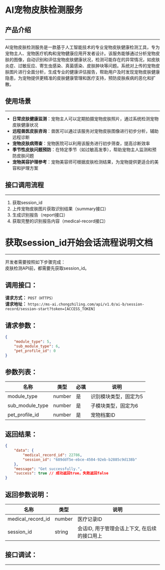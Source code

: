 # AI宠物皮肤检测服务

## 产品介绍
---
AI宠物皮肤检测服务是一款基于人工智能技术的专业宠物皮肤健康检测工具，专为宠物主人、宠物医疗机构和宠物健康应用开发者设计。该服务能够通过分析宠物皮肤的图像，自动识别和评估宠物皮肤健康状况，检测可能存在的异常情况，如皮肤炎症、过敏反应、寄生虫感染、真菌感染、皮肤肿块等问题。系统对上传的宠物皮肤图片进行全面分析，生成专业的健康评估报告，帮助用户及时发现宠物皮肤健康隐患，为宠物提供更精准的皮肤健康管理和医疗支持，预防皮肤疾病的恶化和扩散。

## 使用场景
---
- **日常皮肤健康监测**：宠物主人可以定期拍摄宠物皮肤照片，通过系统检测宠物皮肤健康状况
- **远程兽医皮肤咨询**：兽医可以通过该服务对宠物皮肤图像进行初步分析，辅助远程诊断
- **宠物皮肤病筛查**：宠物医院可以利用该服务进行初步筛查，提高诊断效率
- **季节性皮肤问题预防**：在特定季节（如过敏高发季），帮助宠物主人监测和预防皮肤问题
- **宠物美容护理参考**：宠物美容师可根据皮肤检测结果，为宠物提供更适合的美容和护理方案

## 接口调用流程
---
1. 获取session_id
2. 上传宠物皮肤图片获取识别结果（summary接口）
3. 生成识别报告（report接口）
4. 获取完整的识别报告内容（medical-record接口）

# 获取session_id开始会话流程说明文档

---
开发者需要按照如下步骤完成：
<br/>
皮肤检测API前，都需要先获取session_id。

## 调用接口：
**请求方式：** `POST（HTTPS）`  
**请求地址：** `https://ms-ai.chongzhiling.com/api/v1.0/ai-b/session-record/session-start?token=[ACCESS_TOKEN]`

## 请求参数：
```json
{
    "module_type": 5, 
    "sub_module_type": 6, 
    "pet_profile_id": 0
}
```


## 参数列表：

| 名称            | 类型   | 必填 | 说明                  |
| --------------- | ------ | ---- | --------------------- |
| module_type     | number | 是   | 识别模块类型，固定为5 |
| sub_module_type | number | 是   | 子模块类型，固定为6   |
| pet_profile_id  | number | 是   | 宠物档案ID            |

## 返回结果：
```json
{
    "data": {
        "medical_record_id": 22786,
        "session_id": "689ddf5e-ebce-4504-92eb-b2885c9d138b"
    },
    "message": "Get successfully.",
    "success": true // 成功返回true，失败返回false
}
```

## 返回参数说明：
| 名称              | 类型   | 说明                                         |
| ----------------- | ------ | -------------------------------------------- |
| medical_record_id | number | 医疗记录ID                                   |
| session_id        | string | 会话ID, 用于管理会话上下文, 在后续的接口用上 |

## 接口调试：
---
<script setup>
import SwaggerUI from '../../../src/components/SwaggerUI.vue'
</script>

<ClientOnly>
  <SwaggerUI 
    tag="session"
    type="post"
    path="/session-record/session-start" 
  />
</ClientOnly>